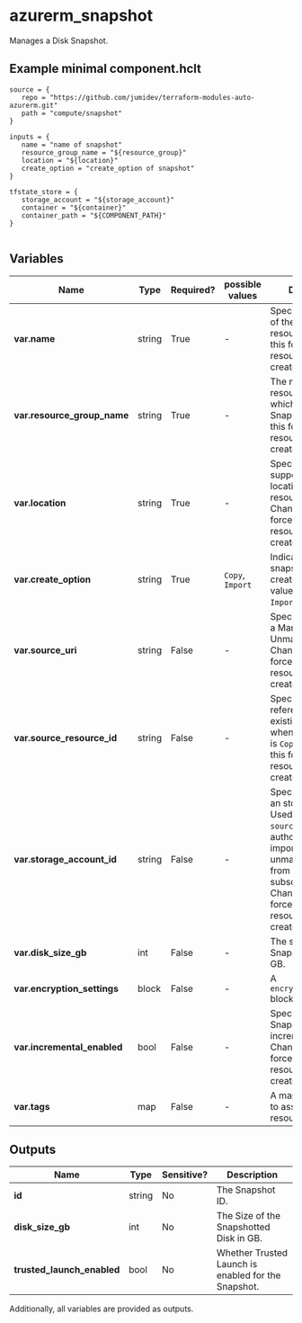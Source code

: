 # azurerm_snapshot

Manages a Disk Snapshot.

## Example minimal component.hclt

```hcl
source = {
   repo = "https://github.com/jumidev/terraform-modules-auto-azurerm.git" 
   path = "compute/snapshot" 
}

inputs = {
   name = "name of snapshot" 
   resource_group_name = "${resource_group}" 
   location = "${location}" 
   create_option = "create_option of snapshot" 
}

tfstate_store = {
   storage_account = "${storage_account}" 
   container = "${container}" 
   container_path = "${COMPONENT_PATH}" 
}


```

## Variables

| Name | Type | Required? |  possible values |  Description |
| ---- | ---- | --------- |  ----------- | ----------- |
| **var.name** | string | True | -  |  Specifies the name of the Snapshot resource. Changing this forces a new resource to be created. | 
| **var.resource_group_name** | string | True | -  |  The name of the resource group in which to create the Snapshot. Changing this forces a new resource to be created. | 
| **var.location** | string | True | -  |  Specifies the supported Azure location where the resource exists. Changing this forces a new resource to be created. | 
| **var.create_option** | string | True | `Copy`, `Import`  |  Indicates how the snapshot is to be created. Possible values are `Copy` or `Import`. | 
| **var.source_uri** | string | False | -  |  Specifies the URI to a Managed or Unmanaged Disk. Changing this forces a new resource to be created. | 
| **var.source_resource_id** | string | False | -  |  Specifies a reference to an existing snapshot, when `create_option` is `Copy`. Changing this forces a new resource to be created. | 
| **var.storage_account_id** | string | False | -  |  Specifies the ID of an storage account. Used with `source_uri` to allow authorization during import of unmanaged blobs from a different subscription. Changing this forces a new resource to be created. | 
| **var.disk_size_gb** | int | False | -  |  The size of the Snapshotted Disk in GB. | 
| **var.encryption_settings** | block | False | -  |  A `encryption_settings` block. | 
| **var.incremental_enabled** | bool | False | -  |  Specifies if the Snapshot is incremental. Changing this forces a new resource to be created. | 
| **var.tags** | map | False | -  |  A mapping of tags to assign to the resource. | 



## Outputs

| Name | Type | Sensitive? | Description |
| ---- | ---- | --------- | --------- |
| **id** | string | No  | The Snapshot ID. | 
| **disk_size_gb** | int | No  | The Size of the Snapshotted Disk in GB. | 
| **trusted_launch_enabled** | bool | No  | Whether Trusted Launch is enabled for the Snapshot. | 

Additionally, all variables are provided as outputs.
